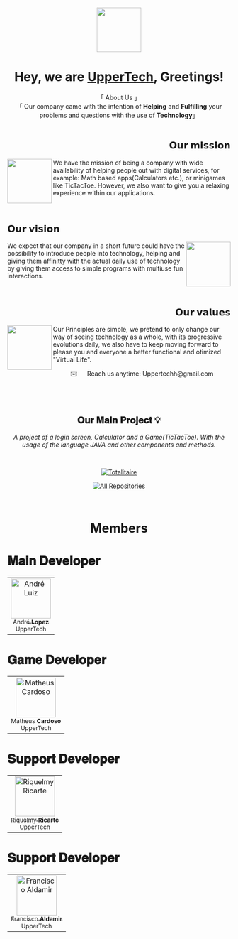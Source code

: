 <h3 align="center"> 
<img width="100px" src="https://github.com/user-attachments/assets/f5d940ff-77ec-44ea-aa5f-cd136963d0e1" />
</h3>

<h1 align="center">Hey, we are <b><a target="_blank" href="https://github.com/UpperTechh">UpperTech</a></b>, Greetings!</h1>

<p align="center">
    「 About Us 」
  <br>
    「 Our company came with the intention of <b>Helping</b> and <b>Fulfilling</b> your problems and questions with the use of <b>Technology</b>」
    <br>
    <br>
</p>

<h2 align="right">𝗢𝘂𝗿 𝗺𝗶𝘀𝘀𝗶𝗼𝗻</h2>
<img align="left" src='https://github.com/user-attachments/assets/f9e1e7ef-2238-4efb-b2af-207fa6699756' width='100'>
<p align="left">
We have the mission of being a company with wide availability of helping people out with digital services, for example: Math based apps(Calculators etc.), or minigames like TicTacToe. However, we also want to give you a relaxing experience within our applications.
</p>

</br>

<h2 align="left">𝗢𝘂𝗿 𝘃𝗶𝘀𝗶𝗼𝗻</h2>
<img align="right" src='https://github.com/user-attachments/assets/96157b0b-469a-4d17-bbd7-0566cfdac44f' width='100'>
<p align="left">
We expect that our company in a short future could have the possibility to introduce people into technology, helping and giving them affinitty with the actual daily use of technology by giving them access to simple programs with multiuse fun interactions.
</p>

</br>

<h2 align="right">𝗢𝘂𝗿 𝘃𝗮𝗹𝘂𝗲𝘀</h2>
<img align="left" src='https://github.com/user-attachments/assets/97addd60-92ef-442a-b42c-862241a7a651' width='100'>
<p align="left">
Our Principles are simple, we pretend to only change our way of seeing technology as a whole, with its progressive evolutions daily, we also have to keep moving forward to please you and everyone a better functional and otimized "Virtual Life".
</p>
<p align="center"> ✉️ &emsp; Reach us anytime: Uppertechh@gmail.com<br/><br/> 
</p>

</br>

<h2 align="center">𝐎𝐮𝐫 𝐌𝐚𝐢𝐧 𝐏𝐫𝐨𝐣𝐞𝐜𝐭 💡</h2>

<div align="center">

_A project of a login screen, Calculator and a Game(TicTacToe). With the usage of the language JAVA and other components and methods._

</br>

[![Totalitaire](https://github-readme-stats.vercel.app/api/pin/?username=UpperTechh&repo=ProjetoUpperTech&border_color=FFFFFF&bg_color=0D1117&title_color=C9D1D9&text_color=8B949E&icon_color=FFFFFF)](https://github.com/UpperTechh/ProjetoUpperTech)

<p align="center">
  <a href="https://github.com/orgs/UpperTechh/repositories" target="_blank"><img alt="All Repositories" title="All Repositories" src="https://img.shields.io/badge/-All%20Repos-FFFFFF?style=for-the-badge&logo=koding&logoColor=white"/></a>
</p>

</div>


<br/>


<h1 align="center"> Members </h1>

<h1> 𝐌𝐚𝐢𝐧 𝐃𝐞𝐯𝐞𝐥𝐨𝐩𝐞𝐫 </h1>
 <table>
  <tbody>
    <tr>
      <td align="center"><a href="https://github.com/Andre-Luiz-lopes"><img src="https://github.com/user-attachments/assets/f12b13cf-ad32-43fb-9336-21730df4a3f3" width="90px;" alt="André Luiz"/><br /><sub> André <b>Lopez</b></sub></a></br><sub>UpperTech</sub></sub></td>
    </tr>
  </tbody>
</table>

<h1> 𝐆𝐚𝐦𝐞 𝐃𝐞𝐯𝐞𝐥𝐨𝐩𝐞𝐫 </h1>
<table>
  <tbody>
    <tr>
      <td align="center"><a href="https://github.com/matheusct27"><img src="https://github.com/user-attachments/assets/56498045-a2fb-4828-a58a-924c0b921a40" width="90px;" alt="Matheus Cardoso"/><br /><sub> Matheus <b>Cardoso</b></sub></a></br><sub>UpperTech</sub></sub></td>
    </tr>
  </tbody>
</table>

<h1> 𝐒𝐮𝐩𝐩𝐨𝐫𝐭 𝐃𝐞𝐯𝐞𝐥𝐨𝐩𝐞𝐫 </h1>
<table>
  <tbody>
    <tr>
      <td align="center"><a href="https://github.com/Riquelmy77"><img src="https://github.com/user-attachments/assets/e724d763-1c67-4d31-b329-548b19ab7964" width="90px;" alt="Riquelmy Ricarte"/><br /><sub> Riquelmy <b>Ricarte</b></sub></a></br><sub>UpperTech</sub></sub></td>
    </tr>
  </tbody>
</table>

<h1> 𝐒𝐮𝐩𝐩𝐨𝐫𝐭 𝐃𝐞𝐯𝐞𝐥𝐨𝐩𝐞𝐫 </h1>
<table>
  <tbody>
    <tr>
      <td align="center"><a href="https://github.com/Aldamir007"><img src="https://github.com/user-attachments/assets/e724d763-1c67-4d31-b329-548b19ab7964" width="90px;" alt="Francisco Aldamir"/><br /><sub> Francisco <b>Aldamir</b></sub></a></br><sub>UpperTech</sub></sub></td>
    </tr>
  </tbody>
</table>


